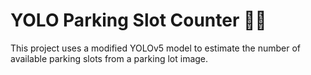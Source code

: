 # YOLO Parking Slot Counter 🚗📸

This project uses a modified YOLOv5 model to estimate the number of available parking slots from a parking lot image.
